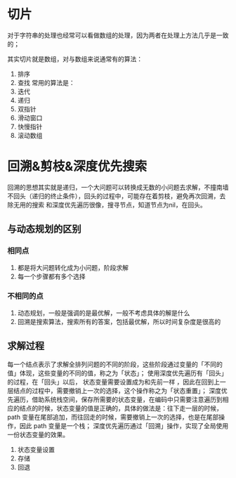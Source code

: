 # 切片
对于字符串的处理也经常可以看做数组的处理，因为两者在处理上方法几乎是一致的；

其实切片就是数组，对与数组来说通常有的算法：
1. 排序
2. 查找
常用的算法是：
1. 迭代
2. 递归
3. 双指针
5. 滑动窗口
6. 快慢指针
7. 滚动数组

# 回溯&剪枝&深度优先搜索
回溯的思想其实就是递归，一个大问题可以转换成无数的小问题去求解，不撞南墙不回头（递归的终止条件），回头的过程中，可能存在着剪枝，避免再次回溯，去除无用的搜索
和深度优先遍历很像，搜寻节点，知道节点为nil，在回头。
## 与动态规划的区别
### 相同点
1. 都是将大问题转化成为小问题，阶段求解
2. 每一个步骤都有多个选择
### 不相同的点
1. 动态规划，一般是强调的是最优解，一般不考虑具体的解是什么
2. 回溯是搜索算法，搜索所有的答案，包括最优解，所以时间复杂度是很高的
## 求解过程
每一个结点表示了求解全排列问题的不同的阶段，这些阶段通过变量的「不同的值」体现，这些变量的不同的值，称之为「状态」；
使用深度优先遍历有「回头」的过程，在「回头」以后， 状态变量需要设置成为和先前一样 ，因此在回到上一层结点的过程中，需要撤销上一次的选择，这个操作称之为「状态重置」；
深度优先遍历，借助系统栈空间，保存所需要的状态变量，在编码中只需要注意遍历到相应的结点的时候，状态变量的值是正确的，具体的做法是：往下走一层的时候，path 变量在尾部追加，而往回走的时候，需要撤销上一次的选择，也是在尾部操作，因此 path 变量是一个栈；
深度优先遍历通过「回溯」操作，实现了全局使用一份状态变量的效果。
1. 状态变量设置
2. 存储
3. 回退
